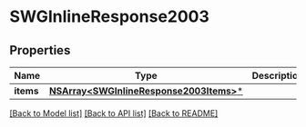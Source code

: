 # SWGInlineResponse2003

## Properties
Name | Type | Description | Notes
------------ | ------------- | ------------- | -------------
**items** | [**NSArray&lt;SWGInlineResponse2003Items&gt;***](SWGInlineResponse2003Items.md) |  | [optional] 

[[Back to Model list]](../README.md#documentation-for-models) [[Back to API list]](../README.md#documentation-for-api-endpoints) [[Back to README]](../README.md)


